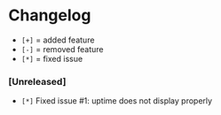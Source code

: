 # Changelog
- `[+]` = added feature
- `[-]` = removed feature
- `[*]` = fixed issue

### \[Unreleased\]
- `[*]` Fixed issue #1: uptime does not display properly
